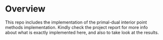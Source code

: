 # Overview

This repo includes the implementation of the primal-dual interior point methods implementation. Kindly check the project report for more info about what is exactly implemented here, and also to take look at the results.
